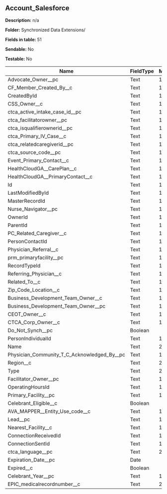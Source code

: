 ## Account_Salesforce

**Description:** n/a

**Folder:** Synchronized Data Extensions/

**Fields in table:** 51

**Sendable:** No

**Testable:** No

| Name | FieldType | MaxLength | IsPrimaryKey | IsNullable | DefaultValue |
| --- | --- | --- | --- | --- | --- |
| Advocate_Owner__pc | Text | 18 | - | + |  |
| CF_Member_Created_By__c | Text | 18 | - | + |  |
| CreatedById | Text | 18 | - | + |  |
| CSS_Owner__c | Text | 18 | - | + |  |
| ctca_active_intake_case_id__pc | Text | 18 | - | + |  |
| ctca_facilitatorowner__pc | Text | 18 | - | + |  |
| ctca_isqualifierownerid__pc | Text | 18 | - | + |  |
| ctca_Primary_IV_Case__c | Text | 18 | - | + |  |
| ctca_relatedcaregiverid__pc | Text | 18 | - | + |  |
| ctca_source_code__pc | Text | 18 | - | + |  |
| Event_Primary_Contact__c | Text | 18 | - | + |  |
| HealthCloudGA__CarePlan__c | Text | 18 | - | + |  |
| HealthCloudGA__PrimaryContact__c | Text | 18 | - | + |  |
| Id | Text | 18 | + | - |  |
| LastModifiedById | Text | 18 | - | + |  |
| MasterRecordId | Text | 18 | - | + |  |
| Nurse_Navigator__pc | Text | 18 | - | + |  |
| OwnerId | Text | 18 | - | + |  |
| ParentId | Text | 18 | - | + |  |
| PC_Related_Caregiver__c | Text | 18 | - | + |  |
| PersonContactId | Text | 18 | - | + |  |
| Physician_Referral__c | Text | 18 | - | + |  |
| prm_primaryfacility__pc | Text | 18 | - | + |  |
| RecordTypeId | Text | 18 | - | + |  |
| Referring_Physician__c | Text | 18 | - | + |  |
| Related_To__c | Text | 18 | - | + |  |
| Zip_Code_Location__c | Text | 18 | - | + |  |
| Business_Development_Team_Owner__c | Text | 18 | - | + |  |
| Business_Development_Team_Owner__pc | Text | 18 | - | + |  |
| CEOT_Owner__c | Text | 18 | - | + |  |
| CTCA_Corp_Owner__c | Text | 18 | - | + |  |
| Do_Not_Synch__pc | Boolean |  | - | + |  |
| PersonIndividualId | Text | 18 | - | + |  |
| Name | Text | 255 | - | + |  |
| Physician_Community_T_C_Acknowledged_By__pc | Text | 18 | - | + |  |
| Region__c | Text | 255 | - | + |  |
| Type | Text | 255 | - | + |  |
| Facilitator_Owner__pc | Text | 18 | - | + |  |
| OperatingHoursId | Text | 18 | - | + |  |
| Primary_Facility__pc | Text | 18 | - | + |  |
| Celebrant_Eligible__c | Boolean |  | - | + |  |
| AVA_MAPPER__Entity_Use_code__c | Text | 18 | - | + |  |
| Lead__pc | Text | 18 | - | + |  |
| Nearest_Facility__c | Text | 18 | - | + |  |
| ConnectionReceivedId | Text | 18 | - | + |  |
| ConnectionSentId | Text | 18 | - | + |  |
| ctca_language__pc | Text | 255 | - | + |  |
| Expiration_Date__pc | Date |  | - | + |  |
| Expired__c | Boolean |  | - | + |  |
| Celebrant_Year__pc | Text | 1300 | - | + |  |
| EPIC_medicalrecordnumber__c | Text | 20 | - | + |  |
